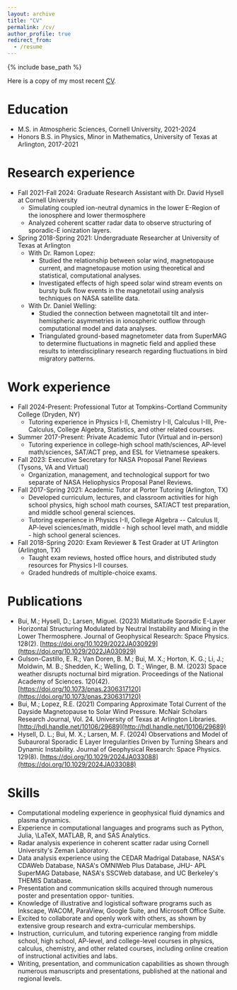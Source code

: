 ```yaml
---
layout: archive
title: "CV"
permalink: /cv/
author_profile: true
redirect_from:
  - /resume
---
```


{% include base_path %}

Here is a copy of my most recent [CV](/files/latex_cv_research.pdf).

Education
======
* M.S. in Atmospheric Sciences, Cornell University, 2021-2024
* Honors B.S. in Physics, Minor in Mathematics, University of Texas at Arlington, 2017-2021

Research experience
======
* Fall 2021-Fall 2024: Graduate Research Assistant with Dr. David Hysell at Cornell University
  * Simulating coupled ion-neutral dynamics in the lower E-Region of the ionosphere and lower thermosphere
  * Analyzed coherent scatter radar data to observe structuring of sporadic-E ionization layers.
* Spring 2018-Spring 2021: Undergraduate Researcher at University of Texas at Arlington
  * With Dr. Ramon Lopez:
    * Studied the relationship between solar wind, magnetopause current, and magnetopause motion using theoretical and statistical, computational analyses.
    * Investigated effects of high speed solar wind stream events on bursty bulk flow events in the magnetotail using analysis techniques on NASA satellite data.
  * With Dr. Daniel Welling: 
    * Studied the connection between magnetotail tilt and inter-hemispheric asymmetries in ionospheric outflow through computational model and data analyses.
    * Triangulated ground-based magnetometer data from SuperMAG to determine fluctuations in magnetic field and applied these results to interdisciplinary research regarding fluctuations in bird migratory patterns.
   
Work experience
======
* Fall 2024-Present: Professional Tutor at Tompkins-Cortland Community College (Dryden, NY)
  * Tutoring experience in Physics I-II, Chemistry I-II, Calculus I-III, Pre-Calculus, College Algebra, Statistics, and other related courses.
* Summer 2017-Present: Private Academic Tutor (Virtual and in-person)
  * Tutoring experience in college-high school math/sciences, AP-level math/sciences, SAT/ACT prep, and ESL for Vietnamese speakers.
* Fall 2023: Executive Secretary for NASA Proposal Panel Reviews (Tysons, VA and Virtual)
  * Organization, management, and technological support for two separate of NASA Heliophysics Proposal Panel Reviews. 
* Fall 2017-Spring 2021: Academic Tutor at Porter Tutoring (Arlington, TX)
  * Developed curriculum, lectures, and classroom activities for high school physics, high school math courses, SAT/ACT test preparation, and middle school general sciences. 
  * Tutoring experience in Physics I-II, College Algebra -- Calculus II, AP-level sciences/math, middle - high school level math, and middle - high school general sciences.
* Fall 2018-Spring 2020: Exam Reviewer & Test Grader at UT Arlington (Arlington, TX)
  * Taught exam reviews, hosted office hours, and distributed study resources for Physics I-II courses.
  * Graded hundreds of multiple-choice exams.

Publications
======
* Bui, M.; Hysell, D.; Larsen, Miguel. (2023) Midlatitude Sporadic E-Layer Horizontal Structuring Modulated by Neutral Instability and Mixing in the Lower Thermosphere. Journal of Geophysical Research: Space Physics. 128(2). [https://doi.org/10.1029/2022JA030929](https://doi.org/10.1029/2022JA030929)
* Gulson-Castillo, E. R.; Van Doren, B. M.; Bui, M. X.; Horton, K. G.; Li, J.; Moldwin, M. B.; Shedden, K.; Welling, D. T.; Winger, B. M. (2023) Space weather disrupts nocturnal bird migration. Proceedings of the National Academy of Sciences. 120(42). [https://doi.org/10.1073/pnas.2306317120](https://doi.org/10.1073/pnas.2306317120)
* Bui, M.; Lopez, R.E. (2021) Comparing Approximate Total Current of the Dayside Magnetopause to Solar Wind Pressure. McNair Scholars Research Journal, Vol. 24. University of
Texas at Arlington Libraries. [http://hdl.handle.net/10106/29689](http://hdl.handle.net/10106/29689)
* Hysell, D. L.; Bui, M. X.; Larsen, M. F. (2024) Observations and Model of Subauroral Sporadic E Layer Irregularities Driven by Turning Shears and Dynamic Instability. Journal of Geophysical Research: Space Physics. 129(8). [https://doi.org/10.1029/2024JA033088](https://doi.org/10.1029/2024JA033088) 
 
Skills
======
* Computational modeling experience in geophysical fluid dynamics and plasma dynamics.
* Experience in computational languages and programs such as Python, Julia, \LaTeX, MATLAB, R, and SAS Analytics.
* Radar analysis experience in coherent scatter radar using Cornell University's Zeman Laboratory.
* Data analysis experience using the CEDAR Madrigal Database, NASA's CDAWeb Database, NASA's OMNIWeb Plus Database, JHU-
APL SuperMAG Database, NASA's SSCWeb database, and UC Berkeley's THEMIS Database.
* Presentation and communication skills acquired through numerous poster and presentation oppor-
tunities.
* Knowledge of illustrative and logistical software programs such as Inkscape, WACOM, ParaView, Google Suite, and Microsoft Office Suite.
* Excited to collaborate and openly work with others, as shown by extensive group research and extra-curricular memberships. 
* Instruction, curriculum, and tutoring experience ranging from middle school, high school, AP-level, and college-level courses in physics, calculus, chemistry, and other related courses, including online creation of instructional activities and labs.
* Writing, presentation, and communication capabilities as shown through numerous manuscripts and presentations, published at the national and regional levels.
 
